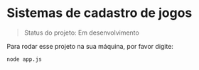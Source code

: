 <h1>Sistemas de cadastro de jogos</h1>

> Status do projeto: Em desenvolvimento 

Para rodar esse projeto na sua máquina, por favor digite: 

```
node app.js
